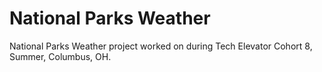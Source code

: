 # National Parks Weather
 
National Parks Weather project worked on during Tech Elevator Cohort 8, Summer, Columbus, OH.
